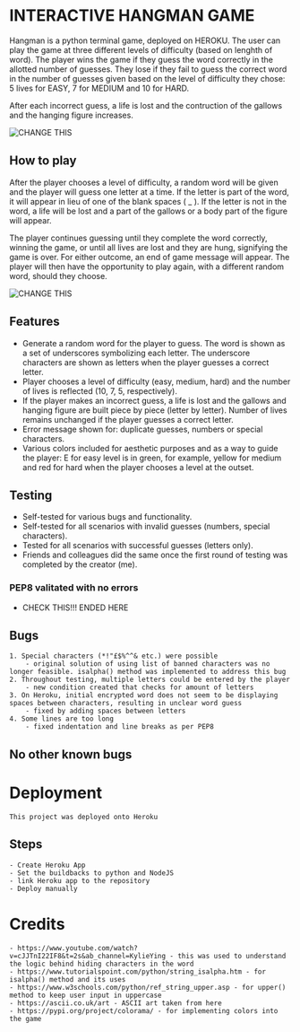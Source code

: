 # INTERACTIVE HANGMAN GAME

Hangman is a python terminal game, deployed on HEROKU. The user can play the game at three different levels of difficulty (based on lenghth of word). The player wins the game if they guess the word correctly in the allotted number of guesses. They lose if they fail to guess the correct word in the number of guesses given based on the level of difficulty they chose: 5 lives for EASY, 7 for MEDIUM and 10 for HARD.

After each incorrect guess, a life is lost and the contruction of the gallows and the hanging figure increases.

![CHANGE THIS](./assets/readme/amiresponsive.png)

## How to play

After the player chooses a level of difficulty, a random word will be given and the player will guess one letter at a time. If the letter is part of the word, it will appear in lieu of one of the blank spaces ( _ ). If the letter is not in the word, a life will be lost and a part of the gallows or a body part of the figure will appear. 

The player continues guessing until they complete the word correctly, winning the game, or until all lives are lost and they are hung, signifying the game is over. For either outcome, an end of game message will appear. The player will then have the opportunity to play again, with a different random word, should they choose.

![CHANGE THIS](./assets/readme/diagram.png)

## Features

* Generate a random word for the player to guess. The word is shown as a set of underscores symbolizing each letter. The underscore characters are shown as letters when the player guesses a correct letter. 
* Player chooses a level of difficulty (easy, medium, hard) and the number of lives is reflected (10, 7, 5, respectively).
* If the player makes an incorrect guess, a life is lost and the gallows and hanging figure are built piece by piece (letter by letter). Number of lives remains unchanged if the player guesses a correct letter.
* Error message shown for: duplicate guesses, numbers or special characters.
* Various colors included for aesthetic purposes and as a way to guide the player: E for easy level is in green, for example, yellow for medium and red for hard when the player chooses a level at the outset.

## Testing

* Self-tested for various bugs and functionality.
* Self-tested for all scenarios with invalid guesses (numbers, special characters).
* Tested for all scenarios with successful guesses (letters only).
* Friends and colleagues did the same once the first round of testing was completed by the creator (me).

### PEP8 valitated with no errors
* CHECK THIS!!! ENDED HERE

## Bugs

    1. Special characters (*!"£$%^^& etc.) were possible
        - original solution of using list of banned characters was no longer feasible. isalpha() method was implemented to address this bug
    2. Throughout testing, multiple letters could be entered by the player
        - new condition created that checks for amount of letters
    3. On Heroku, initial encrypted word does not seem to be displaying spaces between characters, resulting in unclear word guess
        - fixed by adding spaces between letters
    4. Some lines are too long
        - fixed indentation and line breaks as per PEP8

## No other known bugs

# Deployment
    This project was deployed onto Heroku

## Steps
    - Create Heroku App
    - Set the buildbacks to python and NodeJS
    - link Heroku app to the repository
    - Deploy manually

# Credits

    - https://www.youtube.com/watch?v=cJJTnI22IF8&t=2s&ab_channel=KylieYing - this was used to understand the logic behind hiding characters in the word
    - https://www.tutorialspoint.com/python/string_isalpha.htm - for isalpha() method and its uses
    - https://www.w3schools.com/python/ref_string_upper.asp - for upper() method to keep user input in uppercase
    - https://ascii.co.uk/art - ASCII art taken from here
    - https://pypi.org/project/colorama/ - for implementing colors into the game